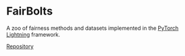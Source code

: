 # FairBolts

A zoo of fairness methods and datasets implemented in the [PyTorch Lightning](https://www.pytorchlightning.ai/) framework.

[Repository](https://github.com/predictive-analytics-lab/pal-bolts/tree/main/bolts/fair)

